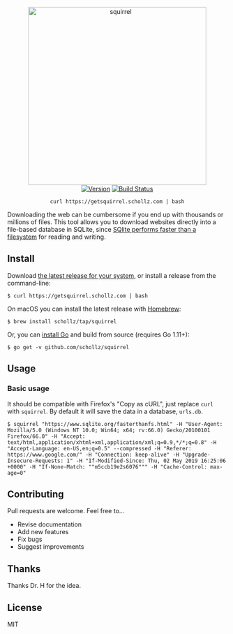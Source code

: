 
<p align="center">
<img
    src=""
    width="408px" border="0" alt="squirrel">
<br>
<a href="https://github.com/schollz/squirrel/releases/latest"><img src="https://img.shields.io/badge/version-v1.0.5-brightgreen.svg?style=flat-square" alt="Version"></a>
<a href="https://travis-ci.org/schollz/squirrel"><img
src="https://img.shields.io/travis/schollz/squirrel.svg?style=flat-square" alt="Build
Status"></a> 
</p>


<p align="center"><code>curl https://getsquirrel.schollz.com | bash</code></p>


Downloading the web can be cumbersome if you end up with thousands or millions of files. This tool allows you to download websites directly into a file-based database in SQLite, since [SQlite performs faster than a filesystem](https://www.sqlite.org/fasterthanfs.html) for reading and writing.


## Install

Download [the latest release for your system](https://github.com/schollz/squirrel/releases/latest), or install a release from the command-line:

```
$ curl https://getsquirrel.schollz.com | bash
```

On macOS you can install the latest release with [Homebrew](https://brew.sh/): 

```
$ brew install schollz/tap/squirrel
```

Or, you can [install Go](https://golang.org/dl/) and build from source (requires Go 1.11+): 

```
$ go get -v github.com/schollz/squirrel
```



## Usage 

### Basic usage

It should be compatible with Firefox's "Copy as cURL", just replace `curl` with `squirrel`. By default it will save the data in a database, `urls.db`.

```
$ squirrel "https://www.sqlite.org/fasterthanfs.html" -H "User-Agent: Mozilla/5.0 (Windows NT 10.0; Win64; x64; rv:66.0) Gecko/20100101 Firefox/66.0" -H "Accept: text/html,application/xhtml+xml,application/xml;q=0.9,*/*;q=0.8" -H "Accept-Language: en-US,en;q=0.5" --compressed -H "Referer: https://www.google.com/" -H "Connection: keep-alive" -H "Upgrade-Insecure-Requests: 1" -H "If-Modified-Since: Thu, 02 May 2019 16:25:06 +0000" -H "If-None-Match: ""m5ccb19e2s6076""" -H "Cache-Control: max-age=0"
```


## Contributing

Pull requests are welcome. Feel free to...

- Revise documentation
- Add new features
- Fix bugs
- Suggest improvements

## Thanks

Thanks Dr. H for the idea.

## License

MIT
